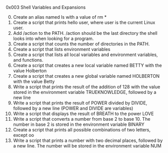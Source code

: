 0x003 Shell Variables and Expansions

0. Create an alias named ls with a value of rm *
1. Create a script that prints hello user, where user is the current Linux user.
2. Add /action to the PATH. /action should be the last directory the shell looks into when looking for a program.
3. Create a script that counts the number of directories in the PATH.
4. Create a script that lists environment variables
5. Create a script that lists all local variables and environment variables, and functions.
6. Create a script that creates a new local variable named BETTY with the value Holberton
7. Create a script that creates a new global variable named HOLBERTON with the value Betty
8. Write a script that prints the result of the addition of 128 with the value stored in the environment variable TRUEKNOWLEDGE, followed by a new line
9. Write a script that prints the result of POWER divided by DIVIDE, followed by a new line (POWER and DIVIDE are variables)
10. Write a script that displays the result of BREATH to the power LOVE
11. Write a script that converts a number from base 2 to base 10. The number in base 2 is stored in the environment variable BINARY
12. Create a script that prints all possible combinations of two letters, except oo
13. Write a script that prints a number with two decimal places, followed by a new line. The number will be stored in the environment variable NUM
